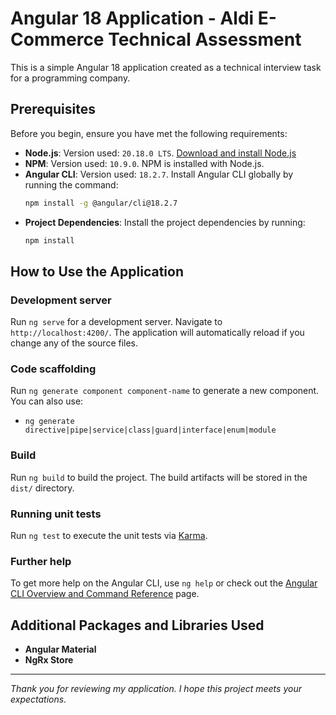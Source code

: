 # Angular 18 Application - Aldi E-Commerce Technical Assessment

This is a simple Angular 18 application created as a technical interview task for a programming company.

## Prerequisites

Before you begin, ensure you have met the following requirements:

- **Node.js**: Version used: `20.18.0 LTS`. [Download and install Node.js](https://nodejs.org/)
- **NPM**: Version used: `10.9.0`. NPM is installed with Node.js.
- **Angular CLI**: Version used: `18.2.7`. Install Angular CLI globally by running the command:
  ```sh
  npm install -g @angular/cli@18.2.7
  ```
- **Project Dependencies**: Install the project dependencies by running:
  ```sh
  npm install
  ```

## How to Use the Application

### Development server

Run `ng serve` for a development server. Navigate to `http://localhost:4200/`. The application will automatically reload if you change any of the source files.

### Code scaffolding

Run `ng generate component component-name` to generate a new component. You can also use:

- `ng generate directive|pipe|service|class|guard|interface|enum|module`

### Build

Run `ng build` to build the project. The build artifacts will be stored in the `dist/` directory.

### Running unit tests

Run `ng test` to execute the unit tests via [Karma](https://karma-runner.github.io).

### Further help

To get more help on the Angular CLI, use `ng help` or check out the [Angular CLI Overview and Command Reference](https://angular.dev/tools/cli) page.

## Additional Packages and Libraries Used

- **Angular Material**
- **NgRx Store**

---

*Thank you for reviewing my application. I hope this project meets your expectations.*
